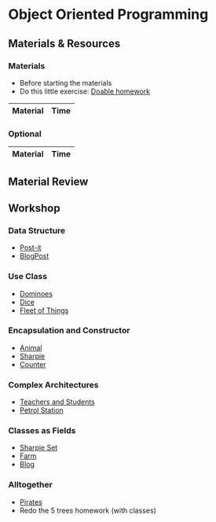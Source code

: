 # Object Oriented Programming

## Materials & Resources

### Materials
- Before starting the materials
- Do this little exercise: [Doable homework](homework.md)

| Material | Time |
|:---------|-----:|

### Optional

| Material | Time |
|:---------|-----:|

## Material Review

## Workshop

### Data Structure

- [Post-it](#)
- [BlogPost](#)

### Use Class

- [Dominoes](#)
- [Dice](#)
- [Fleet of Things](#)

### Encapsulation and Constructor

- [Animal](#)
- [Sharpie](#)
- [Counter](#)

### Complex Architectures

- [Teachers and Students](#)
- [Petrol Station](#)

### Classes as Fields

- [Sharpie Set](#)
- [Farm](#)
- [Blog](#)

### Alltogether

- [Pirates](pirates/java.md)
- Redo the 5 trees homework (with classes)
